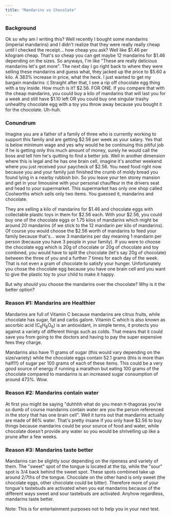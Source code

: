 ```yaml
---
title: "Mandarins vs Chocolate"
---
```


### Background

Ok so why am I writing this? Well recently I bought some mandarins (imperial mandarins) and I didn't realize that they were really really cheap until I checked the receipt... how cheap you ask? Well like $1.46 per kilogram cheap. That's so cheap you can get maybe 12 mandarins for $1.46 depending on the sizes. So anyways, I'm like "These are really delicious mandarins let's get more". The next day I go right back to where they were selling these mandarins and guess what, they jacked up the price to $5.60 a kilo. A 383% increase in price, what the heck. I just wanted to get my bargain mandarins :( Straight after that, I see a rip off chocolate egg thing with a toy inside. How much is it? $2.56. FOR ONE. If you compare that with the cheap mandarins, you could buy a kilo of mandarins that will last you for a week and still have $1.10 left OR you could buy one singular trashy unhealthy chocolate egg with a toy you throw away because you bought it for the chocolate. Uh-huh.

### Conundrum

Imagine you are a father of a family of three who is currently working to support this family and are getting $2.56 per week as your salary. Yes that is below minimum wage and yes why would he be continuing this pitiful job if he is getting only this much amount of money, surely he would call the boss and tell him he's quitting to find a better job. Well in another dimension where this is legal and he has one brain cell, imagine it's another weekend where you just received your paycheck of $2.56. You need food right now because you and your family just finished the crumb of moldy bread you found lying in a nearby rubbish bin. So you leave your ten storey mansion and get in your limousine with your personal chauffeur in the drivers seat and head to your supermarket. This supermarket has only one shop called Coolworths which sells only two items. You guessed it, mandarins and chocolate.

They are selling a kilo of mandarins for $1.46 and chocolate eggs with collectable plastic toys in them for $2.56 each. With your $2.56, you could buy one of the chocolate eggs or 1.75 kilos of mandarins which might be around 20 mandarins (if we stick to the 12 mandarin per kilo of mandarins). Of course you would choose the $2.56 worth of mandarins to feed your family because that's... wow 3 mandarins per day meaning 1 mandarin per person (because you have 3 people in your family). If you were to choose the chocolate egg which is 20g of chocolate or 20g of chocolate and toy combined, you would have to split the chocolate (let's say 20g of chocolate) between the three of you and a further 7 times for each day of the week. That is not even a gram of chocolate to satisfy your hunger. Unfortunately you chose the chocolate egg because you have one brain cell and you want to give the plastic toy to your child to make it happy.

But why *should* you choose the mandarins over the chocolate? Why is it the better option?

### Reason #1: Mandarins are Healthier

Mandarins are full of Vitamin C because mandarins are citrus fruits, while chocolate has sugar, fat and carbs galore. Vitamin C which is also known as ascorbic acid (C$_{6}$H$_{8}$O$_{6}$) is an antioxidant, in simple terms, it protects you against a variety of different things such as colds. That means that it could save you from going to the doctors and having to pay the super expensive fees they charge.

Mandarins also have 11 grams of sugar (this would vary depending on the size/variety) while the chocolate eggs contain 52.1 grams (this is more than half!!!) of sugar per 100 grams of each of these items. This could be a very good source of energy if running a marathon but eating 100 grams of the chocolate compared to mandarins is an increased sugar consumption of around 473%. Wow.

### Reason #2: Mandarins contain water

At first you might be saying "duhhhh what do you mean π-thagoras you're so dumb of course mandarins contain water are you the person referenced in the story that has one brain cell". Well it turns out that mandarins actually are made of 86% water. That's pretty insane if you only have $2.56 to buy things because mandarins could be your source of food and water, while chocolate doesn't provide any water so you would be shrivelling up like a prune after a few weeks.

### Reason #3: Mandarins taste better

Mandarins can be slightly sour depending on the ripeness and variety of them. The "sweet" spot of the tongue is located at the tip, while the "sour" spot is 3/4 back behind the sweet spot. These spots combined take up around 2/7ths of the tongue. Chocolate on the other hand is only sweet (the chocolate eggs, other chocolate could be bitter). Therefore more of your tongue's tastebuds are activated when you eat mandarins because of the different ways sweet and sour tastebuds are activated. Anyhow regardless, mandarins taste better.


Note: This is for entertainment purposes not to help you in your next test.